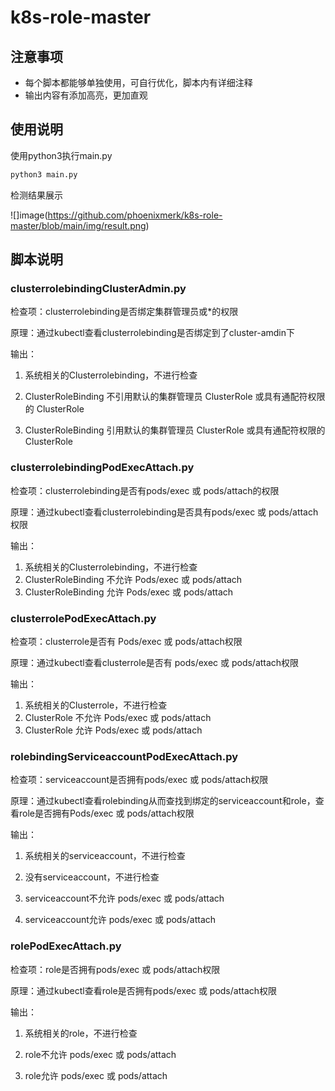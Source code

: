 # k8s-role-master

## 注意事项

- 每个脚本都能够单独使用，可自行优化，脚本内有详细注释
- 输出内容有添加高亮，更加直观

## 使用说明

使用python3执行main.py

```bash
python3 main.py
```
检测结果展示

![]image(https://github.com/phoenixmerk/k8s-role-master/blob/main/img/result.png)


## 脚本说明

### clusterrolebindingClusterAdmin.py

检查项：clusterrolebinding是否绑定集群管理员或*的权限

原理：通过kubectl查看clusterrolebinding是否绑定到了cluster-amdin下

输出：

1. 系统相关的Clusterrolebinding，不进行检查

2. ClusterRoleBinding 不引用默认的集群管理员 ClusterRole 或具有通配符权限的 ClusterRole

3. ClusterRoleBinding 引用默认的集群管理员 ClusterRole 或具有通配符权限的 ClusterRole

### clusterrolebindingPodExecAttach.py

检查项：clusterrolebinding是否有pods/exec 或 pods/attach的权限

原理：通过kubectl查看clusterrolebinding是否具有pods/exec 或 pods/attach权限

输出：

1. 系统相关的Clusterrolebinding，不进行检查
2. ClusterRoleBinding 不允许 Pods/exec 或 pods/attach
3. ClusterRoleBinding 允许 Pods/exec 或 pods/attach

### clusterrolePodExecAttach.py

检查项：clusterrole是否有 Pods/exec 或 pods/attach权限

原理：通过kubectl查看clusterrole是否有 pods/exec 或 pods/attach权限

输出：

1. 系统相关的Clusterrole，不进行检查
2. ClusterRole 不允许 Pods/exec 或 pods/attach
3. ClusterRole 允许 Pods/exec 或 pods/attach

### rolebindingServiceaccountPodExecAttach.py

检查项：serviceaccount是否拥有pods/exec 或 pods/attach权限

原理：通过kubectl查看rolebinding从而查找到绑定的serviceaccount和role，查看role是否拥有Pods/exec 或 pods/attach权限

输出：

1. 系统相关的serviceaccount，不进行检查

2. 没有serviceaccount，不进行检查
3. serviceaccount不允许 pods/exec 或 pods/attach
4. serviceaccount允许 pods/exec 或 pods/attach

### rolePodExecAttach.py

检查项：role是否拥有pods/exec 或 pods/attach权限

原理：通过kubectl查看role是否拥有pods/exec 或 pods/attach权限

输出：

1. 系统相关的role，不进行检查

2. role不允许 pods/exec 或 pods/attach
3. role允许 pods/exec 或 pods/attach
